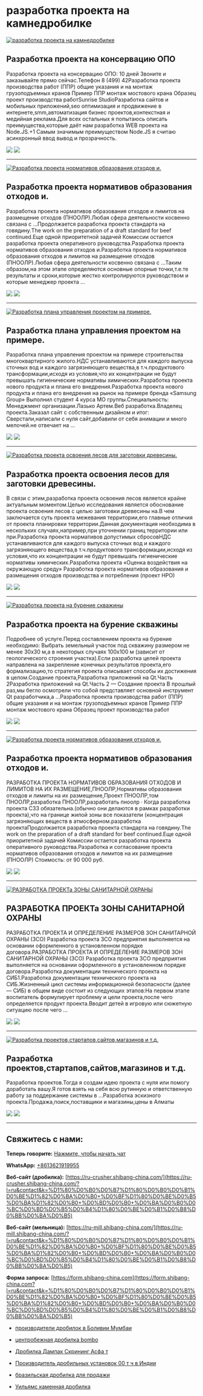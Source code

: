 # разработка проекта на камнедробилке

<a href="https://swt.shibang-china.com/?l=ru&img&k=%D1%80%D0%B0%D0%B7%D1%80%D0%B0%D0%B1%D0%BE%D1%82%D0%BA%D0%B0+%D0%BF%D1%80%D0%BE%D0%B5%D0%BA%D1%82%D0%B0+%D0%BD%D0%B0+%D0%BA%D0%B0%D0%BC%D0%BD%D0%B5%D0%B4%D1%80%D0%BE%D0%B1%D0%B8%D0%BB%D0%BA%D0%B5" target="_blank">![разработка проекта на камнедробилке](http://static.shibang-china.com/all-800x300/406.jpg)</a>

## Разработка проекта на консервацию ОПО
Разработка проекта на консервацию ОПО: 10 дней Звоните и заказывайте прямо сейчас.Телефон 8 (499) 42Разработка проекта производства работ (ППР) общие указания и на монтаж грузоподъемных кранов Пример ППР монтаж мостового крана Образец проект производства работSunrise StudioРазработка сайтов и мобильных приложений,seo оптимизация и продвижение в интернете,smm,автоматизация бизнес проектов,контекстная и медийная реклама.Для всех остальных я попытаюсь описать преимущества,которые даёт нам разработка WEB проекта на Node.JS.+1 Самым значимым преимуществом Node.JS я считаю асинхронный ввод вывод и прозрачность.


<a href="https://whatsapp.shibangsoft.com/WhatsApp.php" target="_blank" title="WhatsApp">![](http://static.shibang-china.com/icon/whatsapp.png)</a> <a href="https://swt.shibang-china.com/?l=ru&icon&k=%D1%80%D0%B0%D0%B7%D1%80%D0%B0%D0%B1%D0%BE%D1%82%D0%BA%D0%B0+%D0%BF%D1%80%D0%BE%D0%B5%D0%BA%D1%82%D0%B0+%D0%BD%D0%B0+%D0%BA%D0%B0%D0%BC%D0%BD%D0%B5%D0%B4%D1%80%D0%BE%D0%B1%D0%B8%D0%BB%D0%BA%D0%B5" target="_blank">![](http://static.shibang-china.com/icon/chat-ru.png)</a>

---

<a href="https://swt.shibang-china.com/?l=ru&img&k=%D1%80%D0%B0%D0%B7%D1%80%D0%B0%D0%B1%D0%BE%D1%82%D0%BA%D0%B0+%D0%BF%D1%80%D0%BE%D0%B5%D0%BA%D1%82%D0%B0+%D0%BD%D0%B0+%D0%BA%D0%B0%D0%BC%D0%BD%D0%B5%D0%B4%D1%80%D0%BE%D0%B1%D0%B8%D0%BB%D0%BA%D0%B5" target="_blank">![Разработка проекта нормативов образования отходов и.](http://static.shibang-china.com/all-800x300/487.jpg)</a>

## Разработка проекта нормативов образования отходов и.
Разработка проекта нормативов образования отходов и лимитов на размещение отходов (ПНООЛР).Любая сфера деятельности косвенно связана с …Продолжается разработка проекта стандарта на говядину.The work on the preparation of a draft standard for beef continued.Еще одной приоритетной задачей Комиссии остается разработка проекта оперативного руководства.Разработка проекта нормативов образования отходов и.Разработка проекта нормативов образования отходов и лимитов на размещение отходов (ПНООЛР).Любая сфера деятельности косвенно связана с …Таким образом,на этом этапе определяются основные опорные точки,т.е.те результаты и сроки,которые жестко контролируются руководством и которые менеджер проекта …


<a href="https://whatsapp.shibangsoft.com/WhatsApp.php" target="_blank" title="WhatsApp">![](http://static.shibang-china.com/icon/whatsapp.png)</a> <a href="https://swt.shibang-china.com/?l=ru&icon&k=%D1%80%D0%B0%D0%B7%D1%80%D0%B0%D0%B1%D0%BE%D1%82%D0%BA%D0%B0+%D0%BF%D1%80%D0%BE%D0%B5%D0%BA%D1%82%D0%B0+%D0%BD%D0%B0+%D0%BA%D0%B0%D0%BC%D0%BD%D0%B5%D0%B4%D1%80%D0%BE%D0%B1%D0%B8%D0%BB%D0%BA%D0%B5" target="_blank">![](http://static.shibang-china.com/icon/chat-ru.png)</a>

---

<a href="https://swt.shibang-china.com/?l=ru&img&k=%D1%80%D0%B0%D0%B7%D1%80%D0%B0%D0%B1%D0%BE%D1%82%D0%BA%D0%B0+%D0%BF%D1%80%D0%BE%D0%B5%D0%BA%D1%82%D0%B0+%D0%BD%D0%B0+%D0%BA%D0%B0%D0%BC%D0%BD%D0%B5%D0%B4%D1%80%D0%BE%D0%B1%D0%B8%D0%BB%D0%BA%D0%B5" target="_blank">![Разработка плана управления проектом на примере.](http://static.shibang-china.com/all-800x300/302.jpg)</a>

## Разработка плана управления проектом на примере.
Разработка плана управления проектом на примере строительства многоквартирного жилого.НДС устанавливаются для каждого выпуска сточных вод и каждого загрязняющего вещества,в т.ч.продуктового трансформации,исходя из условия,что их концентрации не будут превышать гигиенические нормативы химических.Разработка проекта нового продукта и плана его внедрения.Разработка проекта нового продукта и плана его внедрения на рынок на примере бренда &#171;Samsung Group&#187; Выполнил студент 4 курса МО группы.Специальность: Менеджмент организации.Лазько Артем.Веб разработка.Владелец проекта.Заказал сайт с собственным дизайном и итог: Сверстали,написали с нуля сайт,добавили от себя анимации и много мелочей.не отвечает на …


<a href="https://whatsapp.shibangsoft.com/WhatsApp.php" target="_blank" title="WhatsApp">![](http://static.shibang-china.com/icon/whatsapp.png)</a> <a href="https://swt.shibang-china.com/?l=ru&icon&k=%D1%80%D0%B0%D0%B7%D1%80%D0%B0%D0%B1%D0%BE%D1%82%D0%BA%D0%B0+%D0%BF%D1%80%D0%BE%D0%B5%D0%BA%D1%82%D0%B0+%D0%BD%D0%B0+%D0%BA%D0%B0%D0%BC%D0%BD%D0%B5%D0%B4%D1%80%D0%BE%D0%B1%D0%B8%D0%BB%D0%BA%D0%B5" target="_blank">![](http://static.shibang-china.com/icon/chat-ru.png)</a>

---

<a href="https://swt.shibang-china.com/?l=ru&img&k=%D1%80%D0%B0%D0%B7%D1%80%D0%B0%D0%B1%D0%BE%D1%82%D0%BA%D0%B0+%D0%BF%D1%80%D0%BE%D0%B5%D0%BA%D1%82%D0%B0+%D0%BD%D0%B0+%D0%BA%D0%B0%D0%BC%D0%BD%D0%B5%D0%B4%D1%80%D0%BE%D0%B1%D0%B8%D0%BB%D0%BA%D0%B5" target="_blank">![Разработка проекта освоения лесов для заготовки древесины.](http://static.shibang-china.com/all-800x300/442.jpg)</a>

## Разработка проекта освоения лесов для заготовки древесины.
В связи с этим,разработка проекта освоения лесов является крайне актуальным моментом.Целью исследования является обоснование проекта освоения лесов с целью заготовки древесины на.В чем заключается суть проекта межевания территории,его главные отличия от проекта планировки территории.Данная документация необходима в нескольких случаях,например,при уточнении границ территории или при.Разработка проекта нормативов допустимых сбросовНДС устанавливаются для каждого выпуска сточных вод и каждого загрязняющего вещества,в т.ч.продуктового трансформации,исходя из условия,что их концентрации не будут превышать гигиенические нормативы химических.Разработка проекта &#171;Оценка воздействия на окружающую среду&#187; Разработка проекта нормативов образования и размещения отходов производства и потребления (проект НРО)


<a href="https://whatsapp.shibangsoft.com/WhatsApp.php" target="_blank" title="WhatsApp">![](http://static.shibang-china.com/icon/whatsapp.png)</a> <a href="https://swt.shibang-china.com/?l=ru&icon&k=%D1%80%D0%B0%D0%B7%D1%80%D0%B0%D0%B1%D0%BE%D1%82%D0%BA%D0%B0+%D0%BF%D1%80%D0%BE%D0%B5%D0%BA%D1%82%D0%B0+%D0%BD%D0%B0+%D0%BA%D0%B0%D0%BC%D0%BD%D0%B5%D0%B4%D1%80%D0%BE%D0%B1%D0%B8%D0%BB%D0%BA%D0%B5" target="_blank">![](http://static.shibang-china.com/icon/chat-ru.png)</a>

---

<a href="https://swt.shibang-china.com/?l=ru&img&k=%D1%80%D0%B0%D0%B7%D1%80%D0%B0%D0%B1%D0%BE%D1%82%D0%BA%D0%B0+%D0%BF%D1%80%D0%BE%D0%B5%D0%BA%D1%82%D0%B0+%D0%BD%D0%B0+%D0%BA%D0%B0%D0%BC%D0%BD%D0%B5%D0%B4%D1%80%D0%BE%D0%B1%D0%B8%D0%BB%D0%BA%D0%B5" target="_blank">![Разработка проекта на бурение скважины](http://static.shibang-china.com/all-800x300/1334.jpg)</a>

## Разработка проекта на бурение скважины
Подробнее об услуге.Перед составлением проекта на бурение необходимо: Выбрать земельный участок под скважину размером не менее 30х30 м,а в некоторых случаях 100х100 м (зависит от геологического строения участка).Если разработка целей проекта направлена на закрепление конечных результатов проекта,его формализацию,то стратегия проекта описывает способы их достижения в целом.Создание проекта,Разработка приложений на Qt.Часть 2Разработка приложений на Qt.Часть 2 — Создание проекта В прошлый раз,мы бегло осмотрели что собой представляет основной инструмент Qt разработчика,а …Разработка проекта производства работ (ППР) общие указания и на монтаж грузоподъемных кранов Пример ППР монтаж мостового крана Образец проект производства работ


<a href="https://whatsapp.shibangsoft.com/WhatsApp.php" target="_blank" title="WhatsApp">![](http://static.shibang-china.com/icon/whatsapp.png)</a> <a href="https://swt.shibang-china.com/?l=ru&icon&k=%D1%80%D0%B0%D0%B7%D1%80%D0%B0%D0%B1%D0%BE%D1%82%D0%BA%D0%B0+%D0%BF%D1%80%D0%BE%D0%B5%D0%BA%D1%82%D0%B0+%D0%BD%D0%B0+%D0%BA%D0%B0%D0%BC%D0%BD%D0%B5%D0%B4%D1%80%D0%BE%D0%B1%D0%B8%D0%BB%D0%BA%D0%B5" target="_blank">![](http://static.shibang-china.com/icon/chat-ru.png)</a>

---

<a href="https://swt.shibang-china.com/?l=ru&img&k=%D1%80%D0%B0%D0%B7%D1%80%D0%B0%D0%B1%D0%BE%D1%82%D0%BA%D0%B0+%D0%BF%D1%80%D0%BE%D0%B5%D0%BA%D1%82%D0%B0+%D0%BD%D0%B0+%D0%BA%D0%B0%D0%BC%D0%BD%D0%B5%D0%B4%D1%80%D0%BE%D0%B1%D0%B8%D0%BB%D0%BA%D0%B5" target="_blank">![Разработка проекта нормативов образования отходов и.](http://static.shibang-china.com/all-800x300/1423.jpg)</a>

## Разработка проекта нормативов образования отходов и.
РАЗРАБОТКА ПРОЕКТА НОРМАТИВОВ ОБРАЗОВАНИЯ ОТХОДОВ И ЛИМИТОВ НА ИХ РАЗМЕЩЕНИЕ,ПНООЛР,Нормативы образования отходов и лимиты на их размещение,Проект ПНООЛР,том ПНООЛР,разработка ПНООЛР,разработать пноолр&nbsp;&#0183;&#32;Когда разработка проекта СЗЗ обязательна.(обычно они делаются в рамках разработки проекта),что на границе жилой зоны все показатели (концентрация загрязняющих веществ в атмосферном.разработка проектаПродолжается разработка проекта стандарта на говядину.The work on the preparation of a draft standard for beef continued.Еще одной приоритетной задачей Комиссии остается разработка проекта оперативного руководства.Разработка и согласование проекта нормативов образования отходов и лимитов на их размещение (ПНООЛР) Стоимость: от 90 000 руб.


<a href="https://whatsapp.shibangsoft.com/WhatsApp.php" target="_blank" title="WhatsApp">![](http://static.shibang-china.com/icon/whatsapp.png)</a> <a href="https://swt.shibang-china.com/?l=ru&icon&k=%D1%80%D0%B0%D0%B7%D1%80%D0%B0%D0%B1%D0%BE%D1%82%D0%BA%D0%B0+%D0%BF%D1%80%D0%BE%D0%B5%D0%BA%D1%82%D0%B0+%D0%BD%D0%B0+%D0%BA%D0%B0%D0%BC%D0%BD%D0%B5%D0%B4%D1%80%D0%BE%D0%B1%D0%B8%D0%BB%D0%BA%D0%B5" target="_blank">![](http://static.shibang-china.com/icon/chat-ru.png)</a>

---

<a href="https://swt.shibang-china.com/?l=ru&img&k=%D1%80%D0%B0%D0%B7%D1%80%D0%B0%D0%B1%D0%BE%D1%82%D0%BA%D0%B0+%D0%BF%D1%80%D0%BE%D0%B5%D0%BA%D1%82%D0%B0+%D0%BD%D0%B0+%D0%BA%D0%B0%D0%BC%D0%BD%D0%B5%D0%B4%D1%80%D0%BE%D0%B1%D0%B8%D0%BB%D0%BA%D0%B5" target="_blank">![РАЗРАБОТКА ПРОЕКТа ЗОНЫ САНИТАРНОЙ ОХРАНЫ](http://static.shibang-china.com/all-800x300/1452.jpg)</a>

## РАЗРАБОТКА ПРОЕКТа ЗОНЫ САНИТАРНОЙ ОХРАНЫ
РАЗРАБОТКА ПРОЕКТА И ОПРЕДЕЛЕНИЕ РАЗМЕРОВ ЗОН САНИТАРНОЙ ОХРАНЫ (ЗСО) Разработка проекта ЗСО предприятия выполняется на основании оформленного в установленном порядке договора.РАЗРАБОТКА ПРОЕКТА И ОПРЕДЕЛЕНИЕ РАЗМЕРОВ ЗОН САНИТАРНОЙ ОХРАНЫ (ЗСО) Разработка проекта ЗСО предприятия выполняется на основании оформленного в установленном порядке договора.Разработка документации технического проекта на СИБ1.Разработка документации технического проекта на СИБ.Жизненный цикл системы информационной безопасности (далее — СИБ) в общем виде состоит из следующих этапов:На первом этапе воспитатель формулирует проблему и цели проекта,после чего определяется продукт проекта.Вводит детей в игровую или сюжетную ситуацию после чего …


<a href="https://whatsapp.shibangsoft.com/WhatsApp.php" target="_blank" title="WhatsApp">![](http://static.shibang-china.com/icon/whatsapp.png)</a> <a href="https://swt.shibang-china.com/?l=ru&icon&k=%D1%80%D0%B0%D0%B7%D1%80%D0%B0%D0%B1%D0%BE%D1%82%D0%BA%D0%B0+%D0%BF%D1%80%D0%BE%D0%B5%D0%BA%D1%82%D0%B0+%D0%BD%D0%B0+%D0%BA%D0%B0%D0%BC%D0%BD%D0%B5%D0%B4%D1%80%D0%BE%D0%B1%D0%B8%D0%BB%D0%BA%D0%B5" target="_blank">![](http://static.shibang-china.com/icon/chat-ru.png)</a>

---

<a href="https://swt.shibang-china.com/?l=ru&img&k=%D1%80%D0%B0%D0%B7%D1%80%D0%B0%D0%B1%D0%BE%D1%82%D0%BA%D0%B0+%D0%BF%D1%80%D0%BE%D0%B5%D0%BA%D1%82%D0%B0+%D0%BD%D0%B0+%D0%BA%D0%B0%D0%BC%D0%BD%D0%B5%D0%B4%D1%80%D0%BE%D0%B1%D0%B8%D0%BB%D0%BA%D0%B5" target="_blank">![Разработка проектов,стартапов,сайтов,магазинов и т.д.](http://static.shibang-china.com/all-800x300/89.jpg)</a>

## Разработка проектов,стартапов,сайтов,магазинов и т.д.
Разработка проектов.Тогда я создам идею проекта с нуля или помогу доработать вашу.Я готов взять на себя всю рутинную и ответственную работу за поддержание системы в …Разработка эскизного проекта.Продажа,поиск,поставщики и магазины,цены в Алматы

<a href="https://whatsapp.shibangsoft.com/WhatsApp.php" target="_blank" title="WhatsApp">![](http://static.shibang-china.com/icon/whatsapp.png)</a> <a href="https://swt.shibang-china.com/?l=ru&icon&k=%D1%80%D0%B0%D0%B7%D1%80%D0%B0%D0%B1%D0%BE%D1%82%D0%BA%D0%B0+%D0%BF%D1%80%D0%BE%D0%B5%D0%BA%D1%82%D0%B0+%D0%BD%D0%B0+%D0%BA%D0%B0%D0%BC%D0%BD%D0%B5%D0%B4%D1%80%D0%BE%D0%B1%D0%B8%D0%BB%D0%BA%D0%B5" target="_blank">![](http://static.shibang-china.com/icon/chat-ru.png)</a>

---
## Свяжитесь с нами:

**Теперь говорите:** [Нажмите, чтобы начать чат](https://swt.shibang-china.com?l=ru&contact&k=%D1%80%D0%B0%D0%B7%D1%80%D0%B0%D0%B1%D0%BE%D1%82%D0%BA%D0%B0+%D0%BF%D1%80%D0%BE%D0%B5%D0%BA%D1%82%D0%B0+%D0%BD%D0%B0+%D0%BA%D0%B0%D0%BC%D0%BD%D0%B5%D0%B4%D1%80%D0%BE%D0%B1%D0%B8%D0%BB%D0%BA%D0%B5)

**WhatsApp:**  [+8613621919955](https://whatsapp.shibangsoft.com/WhatsApp.php)

**Веб-сайт (дробилка):** [https://ru-crusher.shibang-china.com/](https://ru-crusher.shibang-china.com/?l=ru&contact&k=%D1%80%D0%B0%D0%B7%D1%80%D0%B0%D0%B1%D0%BE%D1%82%D0%BA%D0%B0+%D0%BF%D1%80%D0%BE%D0%B5%D0%BA%D1%82%D0%B0+%D0%BD%D0%B0+%D0%BA%D0%B0%D0%BC%D0%BD%D0%B5%D0%B4%D1%80%D0%BE%D0%B1%D0%B8%D0%BB%D0%BA%D0%B5)

**Веб-сайт (мельница):** [https://ru-mill.shibang-china.com/](https://ru-mill.shibang-china.com/?l=ru&contact&k=%D1%80%D0%B0%D0%B7%D1%80%D0%B0%D0%B1%D0%BE%D1%82%D0%BA%D0%B0+%D0%BF%D1%80%D0%BE%D0%B5%D0%BA%D1%82%D0%B0+%D0%BD%D0%B0+%D0%BA%D0%B0%D0%BC%D0%BD%D0%B5%D0%B4%D1%80%D0%BE%D0%B1%D0%B8%D0%BB%D0%BA%D0%B5)

**Форма запроса:** [https://form.shibang-china.com](https://form.shibang-china.com?l=ru&contact&k=%D1%80%D0%B0%D0%B7%D1%80%D0%B0%D0%B1%D0%BE%D1%82%D0%BA%D0%B0+%D0%BF%D1%80%D0%BE%D0%B5%D0%BA%D1%82%D0%B0+%D0%BD%D0%B0+%D0%BA%D0%B0%D0%BC%D0%BD%D0%B5%D0%B4%D1%80%D0%BE%D0%B1%D0%B8%D0%BB%D0%BA%D0%B5)

* [производители дробилок в Боливии Мумбаи](../133/%D0%BF%D1%80%D0%BE%D0%B8%D0%B7%D0%B2%D0%BE%D0%B4%D0%B8%D1%82%D0%B5%D0%BB%D0%B8%20%D0%B4%D1%80%D0%BE%D0%B1%D0%B8%D0%BB%D0%BE%D0%BA%20%D0%B2%20%D0%91%D0%BE%D0%BB%D0%B8%D0%B2%D0%B8%D0%B8%20%D0%9C%D1%83%D0%BC%D0%B1%D0%B0%D0%B8.md)

* [центробежная дробилка bombo](../132/%D1%86%D0%B5%D0%BD%D1%82%D1%80%D0%BE%D0%B1%D0%B5%D0%B6%D0%BD%D0%B0%D1%8F%20%D0%B4%D1%80%D0%BE%D0%B1%D0%B8%D0%BB%D0%BA%D0%B0%20bombo.md)

* [Дробилка Дампак Скрининг Асфа т](../133/%D0%94%D1%80%D0%BE%D0%B1%D0%B8%D0%BB%D0%BA%D0%B0%20%D0%94%D0%B0%D0%BC%D0%BF%D0%B0%D0%BA%20%D0%A1%D0%BA%D1%80%D0%B8%D0%BD%D0%B8%D0%BD%D0%B3%20%D0%90%D1%81%D1%84%D0%B0%20%D1%82.md)

* [Производитель дробильных установок 00 т  ч в Индии](../135/%D0%9F%D1%80%D0%BE%D0%B8%D0%B7%D0%B2%D0%BE%D0%B4%D0%B8%D1%82%D0%B5%D0%BB%D1%8C%20%D0%B4%D1%80%D0%BE%D0%B1%D0%B8%D0%BB%D1%8C%D0%BD%D1%8B%D1%85%20%D1%83%D1%81%D1%82%D0%B0%D0%BD%D0%BE%D0%B2%D0%BE%D0%BA%2000%20%D1%82%20%20%D1%87%20%D0%B2%20%D0%98%D0%BD%D0%B4%D0%B8%D0%B8.md)

* [бразильская дробилка для продажи](../133/%D0%B1%D1%80%D0%B0%D0%B7%D0%B8%D0%BB%D1%8C%D1%81%D0%BA%D0%B0%D1%8F%20%D0%B4%D1%80%D0%BE%D0%B1%D0%B8%D0%BB%D0%BA%D0%B0%20%D0%B4%D0%BB%D1%8F%20%D0%BF%D1%80%D0%BE%D0%B4%D0%B0%D0%B6%D0%B8.md)

* [Уильямс каменная дробилка](../134/%D0%A3%D0%B8%D0%BB%D1%8C%D1%8F%D0%BC%D1%81%20%D0%BA%D0%B0%D0%BC%D0%B5%D0%BD%D0%BD%D0%B0%D1%8F%20%D0%B4%D1%80%D0%BE%D0%B1%D0%B8%D0%BB%D0%BA%D0%B0.md)